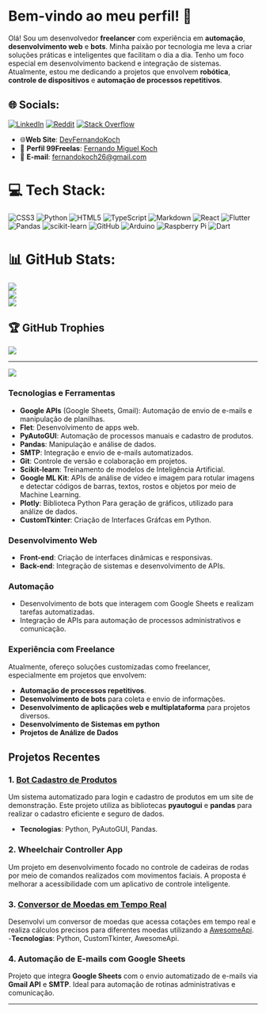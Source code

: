 # Bem-vindo ao meu perfil! 👋

Olá! Sou um desenvolvedor **freelancer** com experiência em **automação**, **desenvolvimento web** e **bots**. Minha paixão por tecnologia me leva a criar soluções práticas e inteligentes que facilitam o dia a dia. Tenho um foco especial em desenvolvimento backend e integração de sistemas. Atualmente, estou me dedicando a projetos que envolvem **robótica**, **controle de dispositivos** e **automação de processos repetitivos**.


## 🌐 Socials:
 [![LinkedIn](https://img.shields.io/badge/LinkedIn-%230077B5.svg?logo=linkedin&logoColor=white)](https://linkedin.com/in/Fernando-Koch) [![Reddit](https://img.shields.io/badge/Reddit-%23FF4500.svg?logo=Reddit&logoColor=white)](https://reddit.com/user/u/FernandoMKoch) [![Stack Overflow](https://img.shields.io/badge/-Stackoverflow-FE7A16?logo=stack-overflow&logoColor=white)](https://stackoverflow.com/users/27936477/fernandokoch) 
 - 🌐**Web Site**: [DevFernandoKoch](https://fernandokoch.vercel.app/) 
 - 💼 **Perfil 99Freelas**: [Fernando Miguel Koch](https://www.99freelas.com.br/user/fernando-miguel-koch) 
 - 📧 **E-mail**: fernandokoch26@gmail.com

# 💻 Tech Stack:
![CSS3](https://img.shields.io/badge/css3-%231572B6.svg?style=for-the-badge&logo=css3&logoColor=white) ![Python](https://img.shields.io/badge/python-3670A0?style=for-the-badge&logo=python&logoColor=ffdd54) ![HTML5](https://img.shields.io/badge/html5-%23E34F26.svg?style=for-the-badge&logo=html5&logoColor=white) ![TypeScript](https://img.shields.io/badge/typescript-%23007ACC.svg?style=for-the-badge&logo=typescript&logoColor=white) ![Markdown](https://img.shields.io/badge/markdown-%23000000.svg?style=for-the-badge&logo=markdown&logoColor=white) ![React](https://img.shields.io/badge/react-%2320232a.svg?style=for-the-badge&logo=react&logoColor=%2361DAFB) ![Flutter](https://img.shields.io/badge/Flutter-%2302569B.svg?style=for-the-badge&logo=Flutter&logoColor=white) ![Pandas](https://img.shields.io/badge/pandas-%23150458.svg?style=for-the-badge&logo=pandas&logoColor=white) ![scikit-learn](https://img.shields.io/badge/scikit--learn-%23F7931E.svg?style=for-the-badge&logo=scikit-learn&logoColor=white) ![GitHub](https://img.shields.io/badge/github-%23121011.svg?style=for-the-badge&logo=github&logoColor=white) ![Arduino](https://img.shields.io/badge/-Arduino-00979D?style=for-the-badge&logo=Arduino&logoColor=white) ![Raspberry Pi](https://img.shields.io/badge/-RaspberryPi-C51A4A?style=for-the-badge&logo=Raspberry-Pi) ![Dart](https://img.shields.io/badge/dart-%230175C2.svg?style=for-the-badge&logo=dart&logoColor=white)
# 📊 GitHub Stats:
![](https://github-readme-stats.vercel.app/api?username=FernandoKoch11&theme=dark&hide_border=false&include_all_commits=false&count_private=false)<br/>
![](https://github-readme-streak-stats.herokuapp.com/?user=FernandoKoch11&theme=dark&hide_border=false)<br/>
![](https://github-readme-stats.vercel.app/api/top-langs/?username=FernandoKoch11&theme=dark&hide_border=false&include_all_commits=false&count_private=false&layout=compact)

## 🏆 GitHub Trophies
![](https://github-profile-trophy.vercel.app/?username=FernandoKoch11&theme=radical&no-frame=false&no-bg=true&margin-w=4)

---
[![](https://visitcount.itsvg.in/api?id=FernandoKoch11&icon=0&color=1)](https://visitcount.itsvg.in)

<!-- Proudly created with GPRM ( https://gprm.itsvg.in ) -->

### Tecnologias e Ferramentas
- **Google APIs** (Google Sheets, Gmail): Automação de envio de e-mails e manipulação de planilhas.
- **Flet**: Desenvolvimento de apps web.
- **PyAutoGUI**: Automação de processos manuais e cadastro de produtos.
- **Pandas**: Manipulação e análise de dados.
- **SMTP**: Integração e envio de e-mails automatizados.
- **Git**: Controle de versão e colaboração em projetos.
- **Scikit-learn**: Treinamento de modelos de Inteligência Artificial.
- **Google ML Kit**: APIs de análise de vídeo e imagem para rotular imagens e detectar códigos de barras, textos, rostos e objetos por meio de Machine Learning.
- **Plotly**: Biblioteca Python Para geração de gráficos, utilizado para análize de dados.
- **CustomTkinter**: Criação de Interfaces Gráfcas em Python.

### Desenvolvimento Web
- **Front-end**: Criação de interfaces dinâmicas e responsivas.
- **Back-end**: Integração de sistemas e desenvolvimento de APIs.

### Automação
- Desenvolvimento de bots que interagem com Google Sheets e realizam tarefas automatizadas.
- Integração de APIs para automação de processos administrativos e comunicação.

### Experiência com Freelance
Atualmente, ofereço soluções customizadas como freelancer, especialmente em projetos que envolvem:
- **Automação de processos repetitivos**.
- **Desenvolvimento de bots** para coleta e envio de informações.
- **Desenvolvimento de aplicações web e multiplataforma** para projetos diversos.
- **Desenvolvimento de Sistemas em python**
- **Projetos de Análize de Dados**

## Projetos Recentes

### 1. [Bot Cadastro de Produtos](https://github.com/FernandoKoch11/Bot_Cadastro_Produtos)
Um sistema automatizado para login e cadastro de produtos em um site de demonstração. Este projeto utiliza as bibliotecas **pyautogui** e **pandas** para realizar o cadastro eficiente e seguro de dados. 
- **Tecnologias**: Python, PyAutoGUI, Pandas.

### 2. Wheelchair Controller App
Um projeto em desenvolvimento focado no controle de cadeiras de rodas por meio de comandos realizados com movimentos faciais. A proposta é melhorar a acessibilidade com um aplicativo de controle inteligente.

### 3. [Conversor de Moedas em Tempo Real](https://github.com/FernandoKoch11/Currency_Converter)
Desenvolvi um conversor de moedas que acessa cotações em tempo real e realiza cálculos precisos para diferentes moedas utilizando a [AwesomeApi](https://docs.awesomeapi.com.br/api-de-moedas).
-**Tecnologias**: Python, CustomTkinter, AwesomeApi.

### 4. Automação de E-mails com Google Sheets
Projeto que integra **Google Sheets** com o envio automatizado de e-mails via **Gmail API** e **SMTP**. Ideal para automação de rotinas administrativas e comunicação.

---


